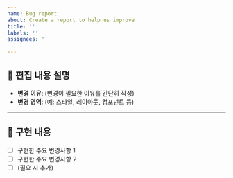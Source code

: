 ```yaml
---
name: Bug report
about: Create a report to help us improve
title: ''
labels: ''
assignees: ''

---
```


<!-- 제목 양식: 성-변경내용 ex: choi-스타일수정 -->

## 📝 편집 내용 설명
- **변경 이유**: (변경이 필요한 이유를 간단히 작성)
- **변경 영역**: (예: 스타일, 레이아웃, 컴포넌트 등)

---

## 🔨 구현 내용
- [ ] 구현한 주요 변경사항 1
- [ ] 구현한 주요 변경사항 2
- [ ] (필요 시 추가)
